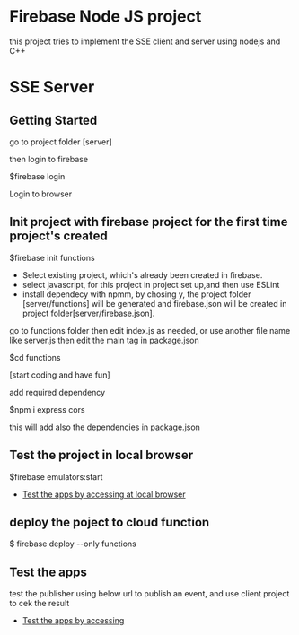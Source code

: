 # Firebase Node JS project
this project  tries to implement the SSE client and server  using nodejs and C++ 


# SSE Server

## Getting Started

go to project folder [server]

then login to firebase

$firebase login

Login to browser


## Init project with firebase project for the first time project's created

$firebase init functions

- Select existing project, which's already been created in firebase.
- select javascript, for this project in project set up,and then use ESLint
- install dependecy with npmm, by chosing y, the project folder [server/functions] will be generated and firebase.json will be created in project folder[server/firebase.json].

go to  functions folder then edit index.js as needed, 
or use another file name  like server.js then edit the main tag in package.json  

$cd functions

[start coding and have fun]

add required dependency 

$npm i express cors

this will add also the dependencies in package.json



## Test the project in local browser

$firebase emulators:start


- [Test the apps by accessing at local browser](http://localhost:3000/sendevent)


## deploy the poject to cloud function

$ firebase deploy --only functions


## Test the apps 
test the publisher using below url to publish an event, and use client project to cek the result
- [Test the apps by accessing](https://us-central1-the-sinoman.cloudfunctions.net/app/sendevent)


